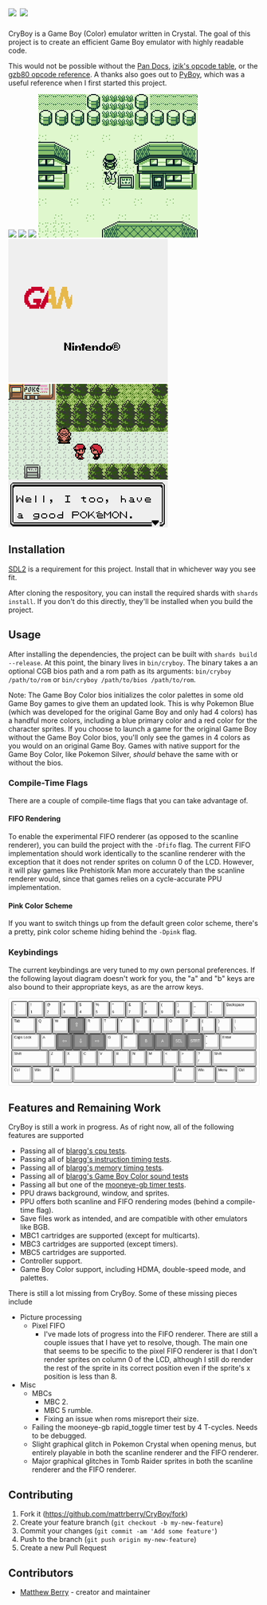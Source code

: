 # <img height="46" src="README/cryboy.svg"/> ![](README/gameboy.png)

CryBoy is a Game Boy (Color) emulator written in Crystal. The goal of this project is to create an efficient Game Boy emulator with highly readable code.

This would not be possible without the [Pan Docs](https://gbdev.io/pandocs), [izik's opcode table](https://izik1.github.io/gbops), or the [gzb80 opcode reference](https://rednex.github.io/rgbds/gbz80.7.html). A thanks also goes out to [PyBoy](https://github.com/Baekalfen/PyBoy), which was a useful reference when I first started this project.

![](README/bootrom.gif)
![](README/tetris.gif)
![](README/linksawakening.gif)
![](README/pokemonyellow.gif)
![](README/gbc_bios.gif)
![](README/gbc_silver_rival_battle.gif)

## Installation

[SDL2](https://www.libsdl.org/) is a requirement for this project. Install that in whichever way you see fit.

After cloning the respository, you can install the required shards with `shards install`. If you don't do this directly, they'll be installed when you build the project.

## Usage

After installing the dependencies, the project can be built with `shards build --release`. At this point, the binary lives in `bin/cryboy`. The binary takes a an optional CGB bios path and a rom path as its arguments: `bin/cryboy /path/to/rom` or `bin/cryboy /path/to/bios /path/to/rom`.

Note: The Game Boy Color bios initializes the color palettes in some old Game Boy games to give them an updated look. This is why Pokemon Blue (which was developed for the original Game Boy and only had 4 colors) has a handful more colors, including a blue primary color and a red color for the character sprites. If you choose to launch a game for the original Game Boy without the Game Boy Color bios, you'll only see the games in 4 colors as you would on an original Game Boy. Games with native support for the Game Boy Color, like Pokemon Silver, _should_ behave the same with or without the bios.

### Compile-Time Flags

There are a couple of compile-time flags that you can take advantage of.

#### FIFO Rendering

To enable the experimental FIFO renderer (as opposed to the scanline renderer), you can build the project with the `-Dfifo` flag. The current FIFO implementation should work identically to the scanline renderer with the exception that it does not render sprites on column 0 of the LCD. However, it will play games like Prehistorik Man more accurately than the scanline renderer would, since that games relies on a cycle-accurate PPU implementation.

#### Pink Color Scheme

If you want to switch things up from the default green color scheme, there's a pretty, pink color scheme hiding behind the `-Dpink` flag.

### Keybindings

The current keybindings are very tuned to my own personal preferences. If the following layout diagram doesn't work for you, the "a" and "b" keys are also bound to their appropriate keys, as are the arrow keys.

![](README/keyboard.png)

## Features and Remaining Work

CryBoy is still a work in progress. As of right now, all of the following features are supported

- Passing all of [blargg's cpu tests](https://github.com/retrio/gb-test-roms/tree/master/cpu_instrs).
- Passing all of [blargg's instruction timing tests](https://github.com/retrio/gb-test-roms/tree/master/instr_timing).
- Passing all of [blargg's memory timing tests](https://github.com/retrio/gb-test-roms/tree/master/mem_timing).
- Passing all of [blargg's Game Boy Color sound tests](https://github.com/retrio/gb-test-roms/tree/master/cgb_sound)
- Passing all but one of the [mooneye-gb timer tests](https://github.com/Gekkio/mooneye-gb/tree/master/tests/acceptance/timer).
- PPU draws background, window, and sprites.
- PPU offers both scanline and FIFO rendering modes (behind a compile-time flag).
- Save files work as intended, and are compatible with other emulators like BGB.
- MBC1 cartridges are supported (except for multicarts).
- MBC3 cartridges are supported (except timers).
- MBC5 cartridges are supported.
- Controller support.
- Game Boy Color support, including HDMA, double-speed mode, and palettes.

There is still a lot missing from CryBoy. Some of these missing pieces include

- Picture processing
  - Pixel FIFO
    - I've made lots of progress into the FIFO renderer. There are still a couple issues that I have yet to resolve, though. The main one that seems to be specific to the pixel FIFO renderer is that I don't render sprites on column 0 of the LCD, although I still do render the rest of the sprite in its correct position even if the sprite's x position is less than 8.
- Misc
  - MBCs
    - MBC 2.
    - MBC 5 rumble.
    - Fixing an issue when roms misreport their size.
  - Failing the mooneye-gb rapid_toggle timer test by 4 T-cycles. Needs to be debugged.
  - Slight graphical glitch in Pokemon Crystal when opening menus, but entirely playable in both the scanline renderer and the FIFO renderer.
  - Major graphical glitches in Tomb Raider sprites in both the scanline renderer and the FIFO renderer.

## Contributing

1. Fork it (<https://github.com/mattrberry/CryBoy/fork>)
2. Create your feature branch (`git checkout -b my-new-feature`)
3. Commit your changes (`git commit -am 'Add some feature'`)
4. Push to the branch (`git push origin my-new-feature`)
5. Create a new Pull Request

## Contributors

- [Matthew Berry](https://github.com/mattrberry) - creator and maintainer
